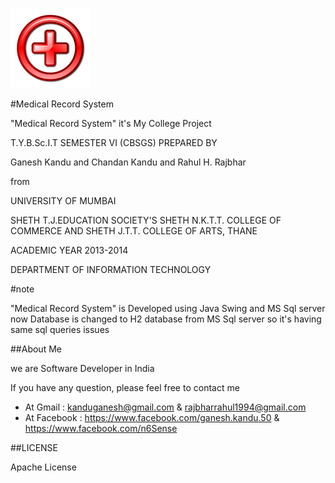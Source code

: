 
![](https://github.com/GaneshKandu/MedicalRS/blob/master/MedicalRS-src/Image/medical_logo.png)

#Medical Record System

"Medical Record System" it's My College Project

T.Y.B.Sc.I.T SEMESTER VI (CBSGS)
PREPARED BY

Ganesh Kandu
and
Chandan Kandu
and
Rahul H. Rajbhar

from

UNIVERSITY OF MUMBAI

SHETH T.J.EDUCATION SOCIETY'S
SHETH N.K.T.T. COLLEGE OF COMMERCE
AND SHETH J.T.T. COLLEGE OF ARTS, THANE

ACADEMIC YEAR 2013-2014

DEPARTMENT OF INFORMATION TECHNOLOGY

#note

"Medical Record System" is Developed using Java Swing and MS Sql server
now Database is changed to H2 database from MS Sql server
so it's having same sql queries issues

##About Me
<p>we are Software Developer in India</p>
<p>If you have any question, please feel free to contact me</p>
<ul>
<li>At Gmail : <a href="kanduganesh@gmail.com">kanduganesh@gmail.com</a> & <a href="rajbharrahul1994@gmail.com">rajbharrahul1994@gmail.com</a></li>
 <li>At Facebook : <a href="https://www.facebook.com/ganesh.kandu.50">https://www.facebook.com/ganesh.kandu.50</a>
   & <a href="https://www.facebook.com/n6Sense" rel="nofollow">https://www.facebook.com/n6Sense</a></li>
</ul>

##LICENSE

Apache License

